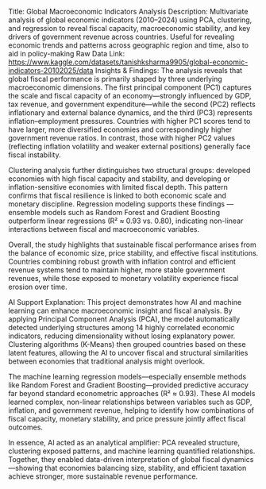 Title: Global Macroeconomic Indicators Analysis
Description: Multivariate analysis of global economic indicators (2010–2024) using PCA, clustering, and regression to reveal fiscal capacity, macroeconomic stability, and key drivers of government revenue across countries. Useful for revealing economic trends and patterns across geographic region and time, also to aid in policy-making
Raw Data Link: https://www.kaggle.com/datasets/tanishksharma9905/global-economic-indicators-20102025/data
Insights & Findings: The analysis reveals that global fiscal performance is primarily shaped by three underlying macroeconomic dimensions. The first principal component (PC1) captures the scale and fiscal capacity of an economy—strongly influenced by GDP, tax revenue, and government expenditure—while the second (PC2) reflects inflationary and external balance dynamics, and the third (PC3) represents inflation–employment pressures. Countries with higher PC1 scores tend to have larger, more diversified economies and correspondingly higher government revenue ratios. In contrast, those with higher PC2 values (reflecting inflation volatility and weaker external positions) generally face fiscal instability.

Clustering analysis further distinguishes two structural groups: developed economies with high fiscal capacity and stability, and developing or inflation-sensitive economies with limited fiscal depth. This pattern confirms that fiscal resilience is linked to both economic scale and monetary discipline. Regression modeling supports these findings — ensemble models such as Random Forest and Gradient Boosting outperform linear regressions (R² ≈ 0.93 vs. 0.80), indicating non-linear interactions between fiscal and macroeconomic variables.

Overall, the study highlights that sustainable fiscal performance arises from the balance of economic size, price stability, and effective fiscal institutions. Countries combining robust growth with inflation control and efficient revenue systems tend to maintain higher, more stable government revenues, while those exposed to monetary volatility experience fiscal erosion over time.

AI Support Explanation: This project demonstrates how AI and machine learning can enhance macroeconomic insight and fiscal analysis. By applying Principal Component Analysis (PCA), the model automatically detected underlying structures among 14 highly correlated economic indicators, reducing dimensionality without losing explanatory power. Clustering algorithms (K-Means) then grouped countries based on these latent features, allowing the AI to uncover fiscal and structural similarities between economies that traditional analysis might overlook.

The machine learning regression models—especially ensemble methods like Random Forest and Gradient Boosting—provided predictive accuracy far beyond standard econometric approaches (R² ≈ 0.93). These AI models learned complex, non-linear relationships between variables such as GDP, inflation, and government revenue, helping to identify how combinations of fiscal capacity, monetary stability, and price pressure jointly affect fiscal outcomes.

In essence, AI acted as an analytical amplifier: PCA revealed structure, clustering exposed patterns, and machine learning quantified relationships. Together, they enabled data-driven interpretation of global fiscal dynamics—showing that economies balancing size, stability, and efficient taxation achieve stronger, more sustainable revenue performance.
